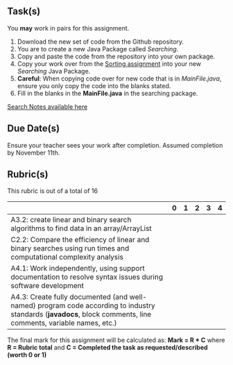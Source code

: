 Task(s)
-------
You **may** work in pairs for this assignment.

1. Download the new set of code from the Github repository.
2. You are to create a new Java Package called _Searching_.
3. Copy and paste the code from the repository into your own package.
4. Copy your work over from the [Sorting assignment](https://github.com/mrseidel-classes/ICS4U/tree/master/Assignments/10%20-%20Sorting) into your new _Searching_ Java Package.
5. **Careful**: When copying code over for new code that is in _MainFile.java_, ensure you only copy the code into the blanks stated.
6. Fill in the blanks in the **MainFile.java** in the searching package.

[Search Notes available here](http://prezi.com/kpgyneipmt8d/?utm_campaign=share&utm_medium=copy)


Due Date(s)
-----------
Ensure your teacher sees your work after completion.  Assumed completion by November 11th.

Rubric(s)
---------
This rubric is out of a total of 16

| | 0 | 1 | 2 | 3 | 4 |
|---| --- | --- | --- | --- | --- |
|A3.2: create linear and binary search algorithms to find data in an array/ArrayList | | | | | |
|C2.2: Compare the efficiency of linear and binary searches using run times and computational complexity analysis  | | | | | |
|A4.1: Work independently, using support documentation to resolve syntax issues during software development  | | | | | |
|A4.3: Create fully documented (and well-named) program code according to industry standards (**javadocs**, block comments, line comments, variable names, etc.)  | | | | | |

The final mark for this assignment will be calculated as: __Mark = R * C__ where **R = Rubric total** and **C = Completed the task as requested/described (worth 0 or 1)**

